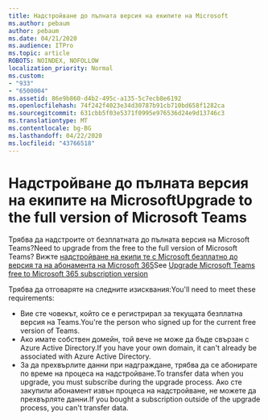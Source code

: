 ```yaml
---
title: Надстройване до пълната версия на екипите на Microsoft
ms.author: pebaum
author: pebaum
ms.date: 04/21/2020
ms.audience: ITPro
ms.topic: article
ROBOTS: NOINDEX, NOFOLLOW
localization_priority: Normal
ms.custom:
- "933"
- "6500004"
ms.assetid: 86e9b860-d4b2-495c-a135-5c7ecb8e6192
ms.openlocfilehash: 74f242f4023e34d30787b91cb710bd658f1282ca
ms.sourcegitcommit: 631cbb5f03e5371f0995e976536d24e9d13746c3
ms.translationtype: MT
ms.contentlocale: bg-BG
ms.lasthandoff: 04/22/2020
ms.locfileid: "43766518"
---
```

# <a name="upgrade-to-the-full-version-of-microsoft-teams"></a><span data-ttu-id="e43a7-102">Надстройване до пълната версия на екипите на Microsoft</span><span class="sxs-lookup"><span data-stu-id="e43a7-102">Upgrade to the full version of Microsoft Teams</span></span>

<span data-ttu-id="e43a7-103">Трябва да надстроите от безплатната до пълната версия на Microsoft Teams?</span><span class="sxs-lookup"><span data-stu-id="e43a7-103">Need to upgrade from the free to the full version of Microsoft Teams?</span></span> <span data-ttu-id="e43a7-104">Вижте [надстройване на екипи те с Microsoft безплатно до версия та на абонамента на Microsoft 365](https://docs.microsoft.com/microsoftteams/upgrade-freemium)</span><span class="sxs-lookup"><span data-stu-id="e43a7-104">See [Upgrade Microsoft Teams free to Microsoft 365 subscription version](https://docs.microsoft.com/microsoftteams/upgrade-freemium)</span></span>

<span data-ttu-id="e43a7-105">Трябва да отговаряте на следните изисквания:</span><span class="sxs-lookup"><span data-stu-id="e43a7-105">You'll need to meet these requirements:</span></span>

- <span data-ttu-id="e43a7-106">Вие сте човекът, който се е регистрирал за текущата безплатна версия на Teams.</span><span class="sxs-lookup"><span data-stu-id="e43a7-106">You're the person who signed up for the current free version of Teams.</span></span>
- <span data-ttu-id="e43a7-107">Ако имате собствен домейн, той вече не може да бъде свързан с Azure Active Directory.</span><span class="sxs-lookup"><span data-stu-id="e43a7-107">If you have your own domain, it can't already be associated with Azure Active Directory.</span></span>
- <span data-ttu-id="e43a7-108">За да прехвърлите данни при надграждане, трябва да се абонирате по време на процеса на надстройване.</span><span class="sxs-lookup"><span data-stu-id="e43a7-108">To transfer data when you upgrade, you must subscribe during the upgrade process.</span></span> <span data-ttu-id="e43a7-109">Ако сте закупили абонамент извън процеса на надстройване, не можете да прехвърляте данни.</span><span class="sxs-lookup"><span data-stu-id="e43a7-109">If you bought a subscription outside of the upgrade process, you can't transfer data.</span></span>
